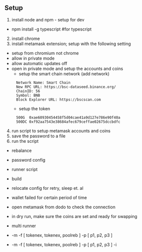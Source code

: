 ## Setup

1. install node and npm - setup for dev
  - npm install -g typescript #for typescript
2. install chrome
3. install metamask extension; setup with the following setting
  - setup from chromium not chrome
  - allow in private mode
  - allow automatic updates off
  - open in private mode and setup the accounts and coins
    * setup the smart chain network (add network) 
    ```
      Network Name: Smart Chain
      New RPC URL: https://bsc-dataseed.binance.org/
      ChainID: 56
      Symbol: BNB
      Block Explorer URL: https://bscscan.com
    ```
    * setup the token
    ```
      500G  0xae60930454458f5d04cae41a9d127e786e90f40a
      500DC 0xf92aa7543e38684afec679ceffae02675dccbdfc
    ```
4. run script to setup metamask accounts and coins
5. save the password to a file
6. run the script


- rebalance
- password config
- runner script
- build
- relocate config for retry, sleep et. al


- wallet failed for certain period of time
- open metamask from dodo to check the connection
- in dry run, make sure the coins are set and ready for swapping

- multi runner
- -m -f [ tokenex, tokenex, poolreb ] -p [ p1, p2, p3 ]
- -m -f [ tokenex, tokenex, poolreb ] -p [ p1, p2, p3 ] -i 